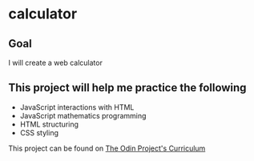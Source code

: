 # calculator

## Goal
I will create a web calculator

## This project will help me practice the following
- JavaScript interactions with HTML
- JavaScript mathematics programming
- HTML structuring
- CSS styling

This project can be found on [The Odin Project's Curriculum](https://www.theodinproject.com/lessons/calculator)
